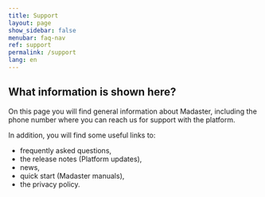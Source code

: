 ```yaml
---
title: Support
layout: page
show_sidebar: false
menubar: faq-nav
ref: support
permalink: /support
lang: en
---
```


## What information is shown here?
On this page you will find general information about Madaster, including the phone number where you can reach us for support with the platform.

In addition, you will find some useful links to:
- frequently asked questions, 
- the release notes (Platform updates), 
- news, 
- quick start (Madaster manuals),
- the privacy policy.
